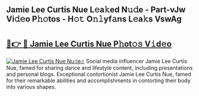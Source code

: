 ## Jamie Lee Curtis Nue L𝚎a𝚔ed N𝚞𝚍e - Part-vJw Vi𝚍𝚎o P𝚑𝚘tos - H𝚘𝚝 O𝚗𝚕yf𝚊ns L𝚎a𝚔s VswAg

# <h2><a href="http://kf27tf.oniu.top/?m=Jamie+Lee+Curtis+Nue">🔗👉 🔴 Jamie Lee Curtis Nue P𝚑ot𝚘𝚜 V𝚒d𝚎o</a></h2>

[![Jamie Lee Curtis Nue Nu𝚍e𝚜](https://i.imgur.com/0qMVB7G.gif)](http://kf27tf.oniu.top/?m=Jamie+Lee+Curtis+Nue)
Social media influencer Jamie Lee Curtis Nue, famed for sharing dance and lifestyle content, including presentations and personal blogs. Exceptional contortionist Jamie Lee Curtis Nue, famed for their remarkable abilities and accomplishments in contorting their body into various shapes.  
